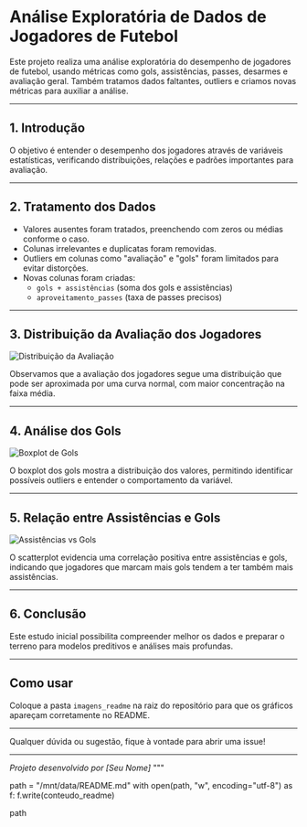 # Análise Exploratória de Dados de Jogadores de Futebol

Este projeto realiza uma análise exploratória do desempenho de jogadores de futebol, usando métricas como gols, assistências, passes, desarmes e avaliação geral. Também tratamos dados faltantes, outliers e criamos novas métricas para auxiliar a análise.

---

## 1. Introdução

O objetivo é entender o desempenho dos jogadores através de variáveis estatísticas, verificando distribuições, relações e padrões importantes para avaliação.

---

## 2. Tratamento dos Dados

- Valores ausentes foram tratados, preenchendo com zeros ou médias conforme o caso.
- Colunas irrelevantes e duplicatas foram removidas.
- Outliers em colunas como "avaliação" e "gols" foram limitados para evitar distorções.
- Novas colunas foram criadas:  
  - `gols + assistências` (soma dos gols e assistências)  
  - `aproveitamento_passes` (taxa de passes precisos)

---

## 3. Distribuição da Avaliação dos Jogadores

![Distribuição da Avaliação](imagens_readme/hist_avaliacao.png)

Observamos que a avaliação dos jogadores segue uma distribuição que pode ser aproximada por uma curva normal, com maior concentração na faixa média.

---

## 4. Análise dos Gols

![Boxplot de Gols](imagens_readme/boxplot_gols.png)

O boxplot dos gols mostra a distribuição dos valores, permitindo identificar possíveis outliers e entender o comportamento da variável.

---

## 5. Relação entre Assistências e Gols

![Assistências vs Gols](imagens_readme/scatter_assist_gols.png)

O scatterplot evidencia uma correlação positiva entre assistências e gols, indicando que jogadores que marcam mais gols tendem a ter também mais assistências.

---

## 6. Conclusão

Este estudo inicial possibilita compreender melhor os dados e preparar o terreno para modelos preditivos e análises mais profundas.

---

## Como usar

Coloque a pasta `imagens_readme` na raiz do repositório para que os gráficos apareçam corretamente no README.

---

Qualquer dúvida ou sugestão, fique à vontade para abrir uma issue!

---

*Projeto desenvolvido por [Seu Nome]*
"""

path = "/mnt/data/README.md"
with open(path, "w", encoding="utf-8") as f:
    f.write(conteudo_readme)

path

